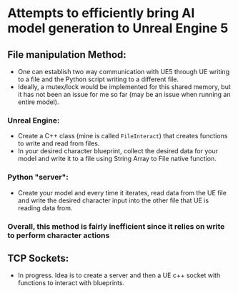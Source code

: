 # Attempts to efficiently bring AI model generation to Unreal Engine 5

## File manipulation Method:
- One can establish two way communication with UE5 through UE writing to a file and the Python script writing to a different file.
- Ideally, a mutex/lock would be implemented for this shared memory, but it has not been an issue for me so far (may be an issue when running an entire model).
### Unreal Engine:
- Create a C++ class (mine is called ```FileInteract```) that creates functions to write and read from files.
- In your desired character blueprint, collect the desired data for your model and write it to a file using String Array to File native function.
### Python "server":
- Create your model and every time it iterates, read data from the UE file and write the desired character input into the other file that UE is reading data from.
### Overall, this method is fairly inefficient since it relies on write to perform character actions

## TCP Sockets:
- In progress. Idea is to create a server and then a UE c++ socket with functions to interact with blueprints. 
